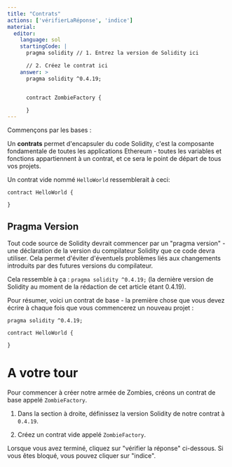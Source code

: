 ```yaml
---
title: "Contrats"
actions: ['vérifierLaRéponse', 'indice']
material:
  editor:
    language: sol
    startingCode: |
      pragma solidity // 1. Entrez la version de Solidity ici

      // 2. Créez le contrat ici
    answer: >
      pragma solidity ^0.4.19;


      contract ZombieFactory {

      }
---
```


Commençons par les bases :

Un **contrats** permet d'encapsuler du code Solidity, c'est la composante fondamentale de toutes les applications Ethereum - toutes les variables et fonctions appartiennent à un contrat, et ce sera le point de départ de tous vos projets.

Un contrat vide nommé `HelloWorld` ressemblerait à ceci:

```
contract HelloWorld {

}
```

## Pragma Version

Tout code source de Solidity devrait commencer par un "pragma version" - une déclaration de la version du compilateur Solidity que ce code devra utiliser. Cela permet d'éviter d'éventuels problèmes liés aux changements introduits par des futures versions du compilateur.

Cela ressemble à ça : `pragma solidity ^0.4.19;` (la dernière version de Solidity au moment de la rédaction de cet article étant 0.4.19).

Pour résumer, voici un contrat de base - la première chose que vous devez écrire à chaque fois que vous commencerez un nouveau projet :

```
pragma solidity ^0.4.19;

contract HelloWorld {

}
```

# A votre tour

Pour commencer à créer notre armée de Zombies, créons un contrat de base appelé `ZombieFactory`.

1. Dans la section à droite, définissez la version Solidity de notre contrat à `0.4.19`.

2. Créez un contrat vide appelé `ZombieFactory`.

Lorsque vous avez terminé, cliquez sur "vérifier la réponse" ci-dessous. Si vous êtes bloqué, vous pouvez cliquer sur "indice".
